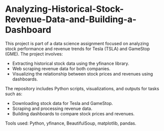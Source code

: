 # Analyzing-Historical-Stock-Revenue-Data-and-Building-a-Dashboard

This project is part of a data science assignment focused on analyzing stock performance and revenue trends for Tesla (TSLA) and GameStop (GME). The project involves:
- Extracting historical stock data using the yfinance library.
- Web scraping revenue data for both companies.
- Visualizing the relationship between stock prices and revenues using dashboards.

The repository includes Python scripts, visualizations, and outputs for tasks such as:
- Downloading stock data for Tesla and GameStop.
- Scraping and processing revenue data.
- Building dashboards to compare stock prices and revenues.

Tools used: Python, yfinance, BeautifulSoup, matplotlib, pandas.
